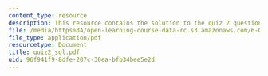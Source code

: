 ```yaml
---
content_type: resource
description: This resource contains the solution to the quiz 2 questions.
file: /media/https%3A/open-learning-course-data-rc.s3.amazonaws.com/6-046j-introduction-to-algorithms-sma-5503-fall-2005/96f941f98dfe207c30eabfb34bee5e2d_quiz2_sol.pdf
file_type: application/pdf
resourcetype: Document
title: quiz2_sol.pdf
uid: 96f941f9-8dfe-207c-30ea-bfb34bee5e2d
---
```

